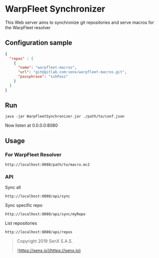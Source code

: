 # WarpFleet Synchronizer

This Web server aims to synchronize git repositories and serve macros for the WarpFleet resolver

## Configuration sample

````json
{
  "repos" : [
    {
      "name": "warpfleet-macros",
      "url": "git@gitlab.com:senx/warpfleet-macros.git",
      "passphrase": "sshPass"
    }
  ]
}
````

## Run 

`java -jar WarpFleetSynchronizer.jar ./path/to/conf.json`

Now listen at 0.0.0.0:8080

## Usage

### For WarpFleet Resolver

    http://localhost:8080/path/to/macro.mc2


### API

Sync all

    http://localhost:8080/api/sync
    
Sync specific repo

    http://localhost:8080/api/sync/myRepo

List repositories

    http://localhost:8080/api/repos
> Copyright 2019  SenX S.A.S.
>
> [https://senx.io](https://senx.io)
